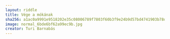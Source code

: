 ```yaml
---
layout: riddle
title: Vége a mókának
sha256: a1ac0a9991e9518202e35c08006789f7803f60b3f9e24b9d57bd4741903b78db
image: normal_6bde6bf62a99ec9b.jpg
creator: Turi Barnabás
---
```

